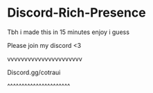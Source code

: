 # Discord-Rich-Presence
Tbh i made this in 15 minutes enjoy i guess

Please join my discord <3


vvvvvvvvvvvvvvvvvvvvvv

Discord.gg/cotraui

^^^^^^^^^^^^^^^^^^^^^^
